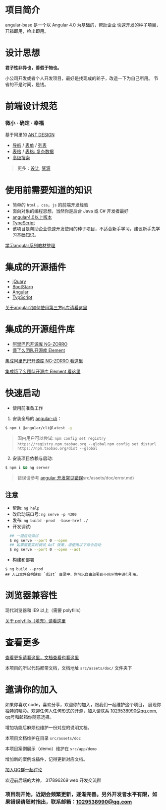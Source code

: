 # 项目简介
angular-base 是一个以 Angular 4.0 为基础的，帮助企业
快速开发的种子项目，开箱即用，检出即用。

# 设计思想
**君子性非异也，善假于物也。**

小公司开发或者个人开发项目，最好是找现成的轮子，改造一下为自己所用。
节省的不是时间，是钱。

# 前端设计规范

### 微小 · 确定 · 幸福

基于阿里的 [ANT DESIGN](https://ant.design/docs/spec/introduce-cn)

- [导航](https://ant.design/docs/pattern/navigation-cn) / [表单](https://ant.design/docs/pattern/form-cn) / [列表](https://ant.design/docs/pattern/list-cn)
- [表格](https://ant.design/docs/pattern/table-cn) / [表格: 复杂数据](https://ant.design/docs/pattern/complex-table-cn)
- [高级搜索](https://ant.design/docs/pattern/advanced-search-cn)

> 更多：[设计](http://library.ant.design/), [资源](https://ant.design/docs/resource/download-cn)


# 使用前需要知道的知识

- 简单的 `html` ，`css`，`js` 的前端开发经验
- 面向对象的编程思想，当然你是后台 Java 或 C# 开发者最好
- [angular4.0以上版本](https://angular.cn/)
- [TypeScript](https://www.tslang.cn/)
- 该项目是帮助企业快速开发使用的种子项目，不适合新手学习，建议新手先学习基础知识。

[学习angular系列教材整理](src/assets/doc/studay.md)


# 集成的开源插件
- [jQuary](https://jquery.com/)
- [BootStarp](http://www.bootcss.com/)
- [Angular](https://angular.cn/)
- [TypScript](https://www.tslang.cn/)

[关于angular2如何使用第三方js库请看这里](http://www.jianshu.com/p/02a3ced24366)

# 集成的开源组件库
- [阿里巴巴开源库 NG-ZORRO](https://ng.ant.design/#/docs/angular/introduce)
- [饿了么团队开源库 Element](https://element-angular.faas.ele.me/guide/install)

[集成阿里巴巴开源库 NG-ZORRO 看这里](https://ng.ant.design/#/docs/angular/getting-started)

[集成饿了么团队开源库 Element 看这里](https://element-angular.faas.ele.me/guide/install)

# 快速启动
- 使用前准备工作
1. 安装全局的 [angular-cli](https://github.com/angular/angular-cli)：
```bash
$ npm i @angular/cli@latest -g
```
> 国内用户可以尝试:
> `npm config set registry https://registry.npm.taobao.org --global`
> `npm config set disturl https://npm.taobao.org/dist --global`


2. 安装项目依赖与启动:
```bash
$ npm i && ng server
```
> 错误请参考 [angular 开发常见错误](src/assets/doc/error.md)src/assets/doc/error.md)

## 注意
- 帮助: `ng help`
- 改启动端口号: `ng serve -p 4300`
- 发布: `ng build -prod  -base-href ./`
- 开发调试:

```bash
  ## 一键启动调试
  $ ng serve --port 0 --open
  ## 如果需要实时调试 AoT 效果，请使用以下命令启动
  $ ng serve --port 0 --open --aot
```

- 构建和部署

```
$ ng build --prod
## 入口文件会构建到 `dist` 目录中，你可以自由部署到不同环境中进行引用。
```

# 浏览器兼容性
现代浏览器和 IE9 以上（需要 polyfills）

[关于 polyfills（填充）请看这里](src/assets/doc/polysills.md)

# 查看更多

[查看更多请看这里，文档查看也看这里](src/assets/doc/index.md)

本项目的所以代码都带文档，文档地址 `src/assets/doc/` 文件夹下

# 邀请你的加入

如果你喜欢 code，喜欢分享，欢迎你的加入，跟我们一起维护这个项目，
展现你独特的精彩。欢迎任何人任何形式的开源，加入请联系 1029538990@qq.com,
qq号和邮箱你随意选择。

增加功能后麻烦也维护一份对应的说明文档。

本项目文档维护在目录 `src/assets/doc`

本项目案例展示（demo）维护在 `src/app/demo`

增加新的案例或插件，记得更新对应文档。


[加入QQ群一起讨论](https://jq.qq.com/?_wv=1027&k=50KMIsW)

欢迎前后端的大神， 317896269 web 开发交流群

### 项目刚开始，近期会频繁更新，逐渐完善。另外开发者水平有限，如果错误请随时指出，联系邮箱：1029538990@qq.com
